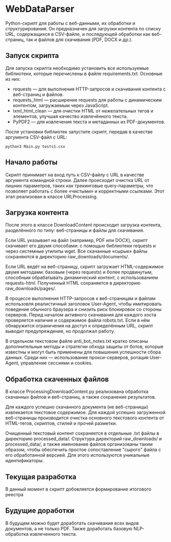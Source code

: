 # WebDataParser
Python-скрипт для работы с веб-данными, их обработки и структурирования. Он предназначен для загрузки контента по списку URL, содержащихся в CSV-файле, и последующей обработки как веб-страниц, так и файлов для скачивания (PDF, DOCX и др.).

## Запуск скрипта

Для запуска скрипта необходимо установить все используемые библиотеки, которые перечислены в файле requirements.txt. Основные из них:
- requests — для выполнения HTTP-запросов и скачивания контента с веб-страниц и файлов.
- requests_html — расширение requests для работы с динамическим контентом, загружаемым через JavaScript.
- lxml_html_clean — для очистки HTML от нежелательных тегов и элементов, улучшая качество извлечённого текста.
- PyPDF2 — для извлечения текста и метаданных из PDF-документов.

После установки библиотек запустите скрипт, передав в качестве аргумента CSV-файл с URL:

`python3 Main.py tests1.csv`

## Начало работы
Скрипт принимает на вход путь к CSV-файлу с URL в качестве аргумента командной строки. Далее происходит очистка URL от лишних параметров, таких как трекинговые query-параметры, что позволяет работать с более «чистыми» и корректными ссылками. Этот этап реализован в классе URLProcessing.

## Загрузка контента
После этого в классе DownloadContent происходит загрузка контента, разделённого по типу: веб-страницы и файлы для скачивания.

Если URL указывает на файл (например, PDF или DOCX), скрипт скачивает его двумя способами: с помощью библиотеки requests и через системные утилиты wget. Все скачанные «сырые» файлы сохраняются в директорию raw_downloads/documents/.

Если URL ведёт на веб-страницу, скрипт загружает HTML-содержимое двумя методами: базовым (через requests) и более продвинутым, способным обрабатывать динамический контент, с использованием requests-html. Полученный HTML сохраняется в директорию raw_downloads/pages/.

В процессе выполнения HTTP-запросов к веб-страницам и файлам использовля реалистичный заголовок User-Agent, чтобы имитировать поведение обычного браузера и снизить риск блокировок со стороны серверов. Перед началом активного скачивания для каждого хоста проверяется наличие и содержимое файла robots.txt. Если в нём обнаружится ограничения на доступ к определённым URL, скрипт выводит предупреждение, но продолжал работу.

В отдельном текстовом файле anti_bot_notes.txt кратко описаны дополнительные методы и стратегии обхода защиты от ботов, которые известны и могут быть применены для повышения успешности сбора данных. Среди них — использование прокси-серверов, ротация User-Agent, управление сессиями и cookies.

## Обработка скаченных файлов
В классе ProcessingDownloadContent.py реализована обработка скачанных файлов и веб-страниц, а также сохранение результатов.

Для каждого успешно скачанного документа (не веб-страницы) извлекается текстовое содержимое. Для каждой успешно загруженной веб-страницы производится очистка основного текстового контента от HTML-тегов, скриптов, стилей и прочей разметки.

Очищенный текстовый контент сохраняется в отдельные .txt файлы в директорию processed_data/. Структура директорий raw_downloads/ и processed_data/, а также именование файлов организованы таким образом, чтобы обеспечить простое сопоставление "сырого" файла с его обработанной версией. Для этого используются уникальные идентификаторы.

## Текущая разработка
В данный момент в скрипт добовляется формирование итогового реестра

## Будущие доработки
В будущем можно будет доработать скачивания всех видов документов, а не только PDF. Также доработать базовую NLP-обработка извлеченного текста.